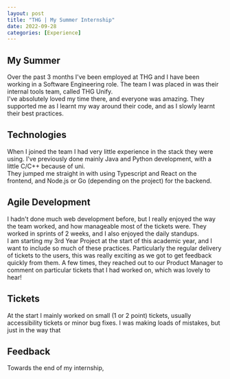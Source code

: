 ```yaml
---
layout: post
title: "THG | My Summer Internship"
date: 2022-09-28
categories: [Experience]
---
```


## My Summer
Over the past 3 months I've been employed at THG and I have been working in a Software Engineering role. The team I was placed in was their internal tools team, called THG Unify.   
I've absolutely loved my time there, and everyone was amazing. They supported me as I learnt my way around their code, and as I slowly learnt their best practices.

## Technologies
When I joined the team I had very little experience in the stack they were using. I've previously done mainly Java and Python development, with a little C/C++ because of uni.  
They jumped me straight in with using Typescript and React on the frontend, and Node.js or Go (depending on the project) for the backend.  

## Agile Development
I hadn't done much web development before, but I really enjoyed the way the team worked, and how manageable most of the tickets were.  They worked in sprints of 2 weeks, and I also enjoyed the daily standups.  
I am starting my 3rd Year Project at the start of this academic year, and I want to include so much of these practices. Particularly the regular delivery of tickets to the users, this was really exciting as we got to get feedback quickly from them. A few times, they reached out to our Product Manager to comment on particular tickets that I had worked on, which was lovely to hear!
  
## Tickets
At the start I mainly worked on small (1 or 2 point) tickets, usually accessibility tickets or minor bug fixes. I was making loads of mistakes, but just in the way that

## Feedback
Towards the end of my internship, 